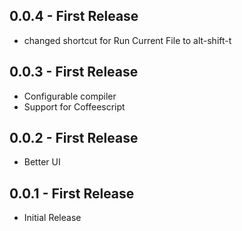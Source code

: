 ## 0.0.4 - First Release
* changed shortcut for Run Current File to alt-shift-t

## 0.0.3 - First Release
* Configurable compiler
* Support for Coffeescript

## 0.0.2 - First Release
* Better UI

## 0.0.1 - First Release
* Initial Release
